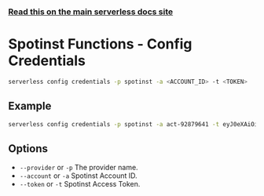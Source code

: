 <!--
title: Serverless Framework Commands - Spotinst Functions - Config Credentials
menuText: config credentials
menuOrder: 1
description: Configure Serverless credentials for Spotinst Functions
layout: Doc
-->

<!-- DOCS-SITE-LINK:START automatically generated  -->

### [Read this on the main serverless docs site](https://www.serverless.com/framework/docs/providers/spotinst/cli-reference/config-credentials)

<!-- DOCS-SITE-LINK:END -->

# Spotinst Functions - Config Credentials

```bash
serverless config credentials -p spotinst -a <ACCOUNT_ID> -t <TOKEN>
```

## Example

```bash
serverless config credentials -p spotinst -a act-92879641 -t eyJ0eXAiOiJKV1QiLCJhbGciOiJIUzI1NiJ9.eyJpc3778jnkjhjbfsllo
```

## Options

- `--provider` or `-p` The provider name.
- `--account` or `-a` Spotinst Account ID.
- `--token` or `-t` Spotinst Access Token.
